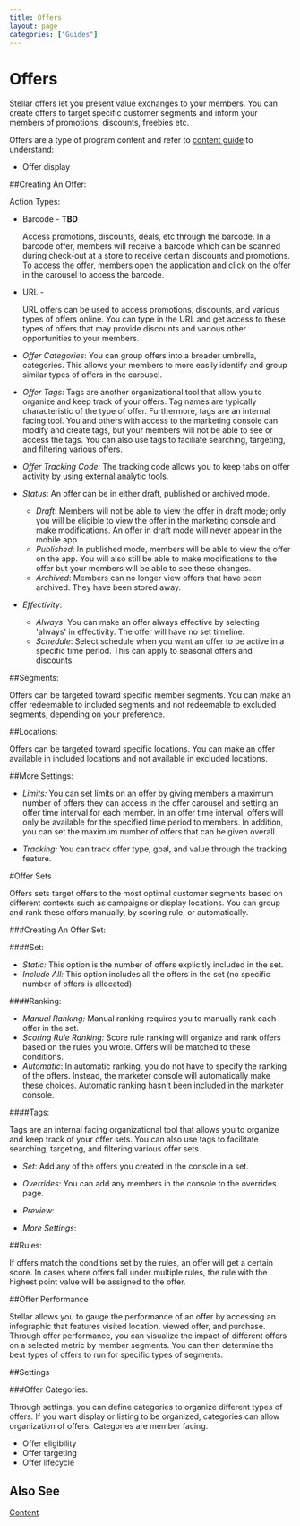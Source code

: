 ```yaml
---
title: Offers
layout: page
categories: ["Guides"]
---
```

# Offers

Stellar offers let you present value exchanges to your members. You can create offers to target specific customer segments and inform your members of promotions, discounts, freebies etc.

Offers are a type of program content and refer to [content guide](./content) to understand:

* Offer display


##Creating An Offer:


Action Types:

* Barcode - **TBD**

    Access promotions, discounts, deals, etc through the barcode. In a barcode offer, members will receive a barcode which can be scanned during check-out at a store to receive certain discounts and promotions. To access the offer, members open the application and click on the offer in the carousel to access the barcode.

* URL - 

    URL offers can be used to access promotions, discounts, and various types of offers online. You can type in the URL and get access to these types of offers that may provide discounts and various other opportunities to your members.

* *Offer Categories*: You can group offers into a broader umbrella, categories. This allows your members to more easily identify and group similar types of offers in the carousel.

* *Offer Tags*: Tags are another organizational tool that allow you to organize and keep track of your offers. Tag names are typically characteristic of the type of offer. Furthermore, tags are an internal facing tool. You and others with access to the marketing console can modify and create tags, but your members will not be able to see or access the tags. You can also use tags to faciliate searching, targeting, and filtering various offers. 

* *Offer Tracking Code*: The tracking code allows you to keep tabs on offer activity by using external analytic tools.

* *Status*: An offer can be in either draft, published or archived mode.
    - *Draft*: Members will not be able to view the offer in draft mode; only you will be eligible to view the offer in the marketing console and make modifications. An offer in draft mode will never appear in the mobile app.
    - *Published*: In published mode, members will be able to view the offer on the app. You will also still be able to make modifications to the offer but your members will be able to see these changes.
    - *Archived*: Members can no longer view offers that have been archived. They have been stored away.

* *Effectivity*: 
    - *Always*: You can make an offer always effective by selecting 'always' in effectivity. The offer will have no set timeline. 
    - *Schedule*: Select schedule when you want an offer to be active in a specific time period. This can apply to seasonal offers and discounts.

##Segments: 

Offers can be targeted toward specific member segments. You can make an offer redeemable to included segments and not redeemable to excluded segments, depending on your preference.

##Locations:

Offers can be targeted toward specific locations. You can make an offer available in included locations and not available in excluded locations.

##More Settings:

- *Limits:* You can set limits on an offer by giving members a maximum number of offers they can access in the offer carousel and setting an offer time interval for each member. In an offer time interval, offers will only be available for the specified time period to members. In addition, you can set the maximum number of offers that can be given overall.

- *Tracking:* You can track offer type, goal, and value through the tracking feature. 
<!-- add more  -->

#Offer Sets

Offers sets target offers to the most optimal customer segments based on different contexts such as campaigns or display locations. You can group and rank these offers manually, by scoring rule, or automatically.

###Creating An Offer Set:

####Set:

- *Static:* This option is the number of offers explicitly included in the set.
- *Include All:* This option includes all the offers in the set (no specific number of offers is allocated).

####Ranking:

- *Manual Ranking:* Manual ranking requires you to manually rank each offer in the set.
- *Scoring Rule Ranking:* Score rule ranking will organize and rank offers based on the rules you wrote. Offers will be matched to these conditions. 
- *Automatic*: In automatic ranking, you do not have to specify the ranking of the offers. Instead, the marketer console will automatically make these choices. Automatic ranking hasn't been included in the marketer console.

####Tags: 

Tags are an internal facing organizational tool that allows you to organize and keep track of your offer sets. You can also use tags to facilitate searching, targeting, and filtering various offer sets.


- *Set*: Add any of the offers you created in the console in a set.

- *Overrides*: You can add any members in the console to the overrides page.
    <!-- what is an override? -->

- *Preview*: 

- *More Settings*:

##Rules:

If offers match the conditions set by the rules, an offer will get a certain score. In cases where offers fall under multiple rules, the rule with the highest point value will be assigned to the offer.



##Offer Performance

Stellar allows you to gauge the performance of an offer by accessing an infographic that features visited location, viewed offer, and purchase. Through offer performance, you can visualize the impact of different offers on a selected metric by member segments. You can then determine the best types of offers to run for specific types of segments. 

##Settings

###Offer Categories:

Through settings, you can define categories to organize different types of offers. If you want display or listing to be organized, categories can allow organization of offers. Categories are member facing. 


* Offer eligibility
* Offer targeting
* Offer lifecycle

## Also See
[Content](./content)
